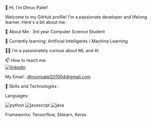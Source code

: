 👋 Hi, I'm Dhruv Patel!

Welcome to my GitHub profile! I'm a passionate developer and lifelong learner. Here's a bit about me:

🔭 About Me : 3rd year Computer Science Student

  🌱 Currently learning: Artificial Intelligents / Machine Learning

  👨‍💻 I’m a passionately curious about ML and AI

  📫 How to reach me:  
  [![linkedin](https://img.icons8.com/?size=30&id=13930&format=png&color=000000)](https://www.linkedin.com/in/dhruv-patel-01960024b)

  My Email : dhruvrpatel201004@gmail.com


🚀 Skills and Technologies :

  Languages: 
  
  ![python](https://img.icons8.com/?size=30&id=l75OEUJkPAk4&format=png&color=000000)  ![javascript](https://img.icons8.com/?size=30&id=108784&format=png&color=000000)  ![java](https://img.icons8.com/?size=30&id=13679&format=png&color=000000)
  
  Frameworks: Tensorflow, Sklearn, Keras
